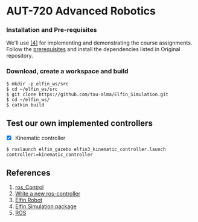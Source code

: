 # AUT-720 Advanced Robotics


### Installation and Pre-requisites
We'll use [[4]](https://github.com/modulabs/arm-control) for implementing and demonstrating the course assignments. 
Follow the [prerequisites](https://github.com/modulabs/arm-control#prerequisite) and install the dependencies listed in Original repository.

### Download, create a workspace and build 

    $ mkdir -p elfin_ws/src
    $ cd ~/elfin_ws/src
    $ git clone https://github.com/tau-alma/Elfin_Simulation.git
    $ cd ~/elfin_ws/
    $ catkin build

## Test our own implemented controllers

- [x] Kinematic controller

```
$ roslaunch elfin_gazebo elfin3_kinematic_controller.launch controller:=kinematic_controller
``` 

## References
1. [ros_Control](http://wiki.ros.org/ros_control)
2. [Write a new ros-controller](https://github.com/ros-controls/ros_control/wiki/controller_interface)
3. [Elfin Robot](http://wiki.ros.org/Robots/Elfin)
4. [Elfin Simulation package](https://github.com/modulabs/arm-control)
5. [ROS](http://wiki.ros.org/)

